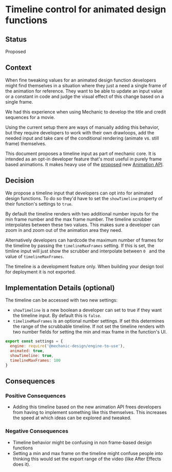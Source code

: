 # Timeline control for animated design functions

## Status

Proposed

## Context

When fine tweaking values for an animated design function developers might find
themselves in a situation where they just a need a single frame of the animation
for reference. They want to be able to update an input value or a constant in
code and judge the visual effect of this change based on a single frame.

We had this experience when using Mechanic to develop the title and credit
sequences for a movie.

Using the current setup there are ways of manually adding this behavior, but
they require developers to work with their own drawloops, add the needed input
and take care of the conditional rendering (animate vs. still frame) themselves.

This document proposes a timeline input as part of mechanic core. It is intended
as an opt-in developer feature that's most useful in purely frame based
animations. It makes heavy use of the [proposed](https://github.com/designsystemsinternational/mechanic/pull/156) new [Animation API](https://github.com/designsystemsinternational/mechanic/pull/157).

## Decision

We propose a timeline input that developers can opt into for animated design
functions. To do so they'd have to set the `showTimeline` property of their
function's settings to `true`.

By default the timeline renders with two additional number inputs for the min
frame number and the max frame number. The timeline scrubber interpolates
between these two values. This makes sure a developer can zoom in and zoom out
of the animation area they need.

Alternatively developers can hardcode the maximum number of frames for the
timeline by passing the `timelineMaxFrames` setting. If this is set, the timline
input will just show the scrubber and interpolate between `0 ` and the value of
`timelineMaxFrames`.

The timeline is a development feature only. When building your design tool for
deployment it is not exported.

## Implementation Details (optional)

The timeline can be accessed with two new settings:

- `showTimeline` is a new boolean a developer can set to true if they want the timeline input. By default this is `false`.
- `timelineMaxFrames` is an optional number settings. If set this determines the range of the scrubbable timeline. If not set the timeline renders with two number fields for setting the min and max frame in the function's UI.

```javascript
export const settings = {
  engine: require('@mechanic-design/engine-to-use'),
  animated: true,
  showTimeline: true,
  timelineMaxFrames: 100
}
```

## Consequences

### Positive Consequences

- Adding this timeline based on the new animation API frees developers from having to implement something like this themselves. This increases the speed at which ideas can be explored and tweaked.

### Negative Consequences

- Timeline behavior might be confusing in non frame-based design functions
- Setting a min and max frame on the timeline might confuse people into thinking this would set the export range of the video (like After Effects does it).
